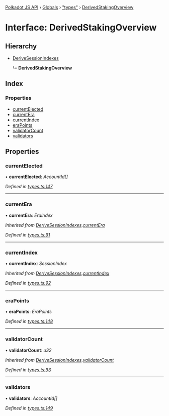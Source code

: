 [Polkadot JS API](../README.md) › [Globals](../globals.md) › ["types"](../modules/_types_.md) › [DerivedStakingOverview](_types_.derivedstakingoverview.md)

# Interface: DerivedStakingOverview

## Hierarchy

* [DeriveSessionIndexes](_types_.derivesessionindexes.md)

  ↳ **DerivedStakingOverview**

## Index

### Properties

* [currentElected](_types_.derivedstakingoverview.md#currentelected)
* [currentEra](_types_.derivedstakingoverview.md#currentera)
* [currentIndex](_types_.derivedstakingoverview.md#currentindex)
* [eraPoints](_types_.derivedstakingoverview.md#erapoints)
* [validatorCount](_types_.derivedstakingoverview.md#validatorcount)
* [validators](_types_.derivedstakingoverview.md#validators)

## Properties

###  currentElected

• **currentElected**: *AccountId[]*

*Defined in [types.ts:147](https://github.com/polkadot-js/api/blob/b2daf7482f/packages/api-derive/src/types.ts#L147)*

___

###  currentEra

• **currentEra**: *EraIndex*

*Inherited from [DeriveSessionIndexes](_types_.derivesessionindexes.md).[currentEra](_types_.derivesessionindexes.md#currentera)*

*Defined in [types.ts:91](https://github.com/polkadot-js/api/blob/b2daf7482f/packages/api-derive/src/types.ts#L91)*

___

###  currentIndex

• **currentIndex**: *SessionIndex*

*Inherited from [DeriveSessionIndexes](_types_.derivesessionindexes.md).[currentIndex](_types_.derivesessionindexes.md#currentindex)*

*Defined in [types.ts:92](https://github.com/polkadot-js/api/blob/b2daf7482f/packages/api-derive/src/types.ts#L92)*

___

###  eraPoints

• **eraPoints**: *EraPoints*

*Defined in [types.ts:148](https://github.com/polkadot-js/api/blob/b2daf7482f/packages/api-derive/src/types.ts#L148)*

___

###  validatorCount

• **validatorCount**: *u32*

*Inherited from [DeriveSessionIndexes](_types_.derivesessionindexes.md).[validatorCount](_types_.derivesessionindexes.md#validatorcount)*

*Defined in [types.ts:93](https://github.com/polkadot-js/api/blob/b2daf7482f/packages/api-derive/src/types.ts#L93)*

___

###  validators

• **validators**: *AccountId[]*

*Defined in [types.ts:149](https://github.com/polkadot-js/api/blob/b2daf7482f/packages/api-derive/src/types.ts#L149)*
